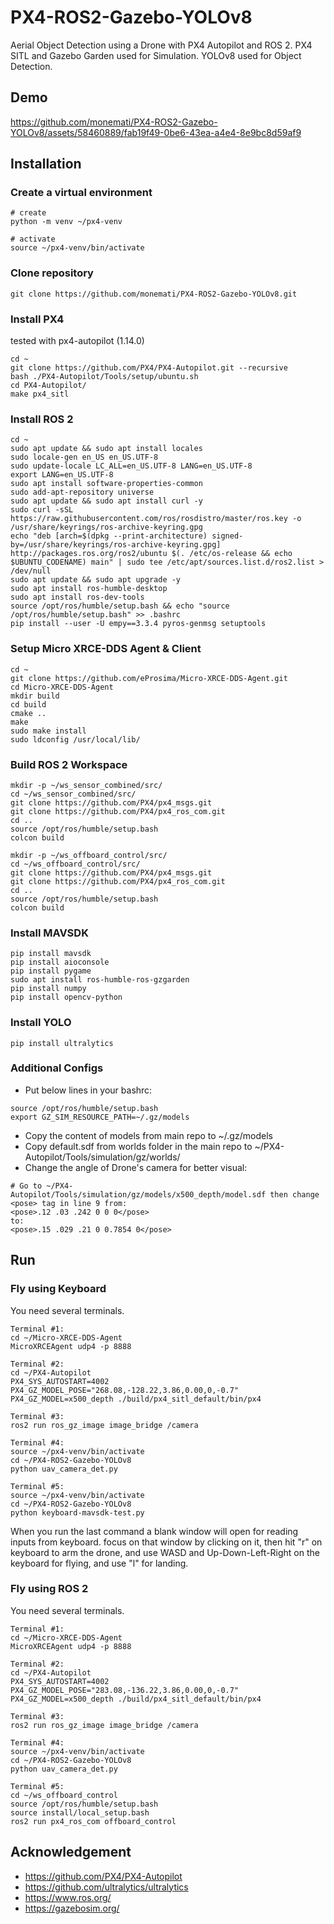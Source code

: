 # PX4-ROS2-Gazebo-YOLOv8
Aerial Object Detection using a Drone with PX4 Autopilot and ROS 2. PX4 SITL and Gazebo Garden used for Simulation. YOLOv8 used for Object Detection.

## Demo
https://github.com/monemati/PX4-ROS2-Gazebo-YOLOv8/assets/58460889/fab19f49-0be6-43ea-a4e4-8e9bc8d59af9

## Installation
### Create a virtual environment
```commandline
# create
python -m venv ~/px4-venv

# activate
source ~/px4-venv/bin/activate
```
### Clone repository
```commandline
git clone https://github.com/monemati/PX4-ROS2-Gazebo-YOLOv8.git
```
### Install PX4
tested with px4-autopilot (1.14.0)
```commandline
cd ~
git clone https://github.com/PX4/PX4-Autopilot.git --recursive
bash ./PX4-Autopilot/Tools/setup/ubuntu.sh
cd PX4-Autopilot/
make px4_sitl
```
### Install ROS 2
```commandline
cd ~
sudo apt update && sudo apt install locales
sudo locale-gen en_US en_US.UTF-8
sudo update-locale LC_ALL=en_US.UTF-8 LANG=en_US.UTF-8
export LANG=en_US.UTF-8
sudo apt install software-properties-common
sudo add-apt-repository universe
sudo apt update && sudo apt install curl -y
sudo curl -sSL https://raw.githubusercontent.com/ros/rosdistro/master/ros.key -o /usr/share/keyrings/ros-archive-keyring.gpg
echo "deb [arch=$(dpkg --print-architecture) signed-by=/usr/share/keyrings/ros-archive-keyring.gpg] http://packages.ros.org/ros2/ubuntu $(. /etc/os-release && echo $UBUNTU_CODENAME) main" | sudo tee /etc/apt/sources.list.d/ros2.list > /dev/null
sudo apt update && sudo apt upgrade -y
sudo apt install ros-humble-desktop
sudo apt install ros-dev-tools
source /opt/ros/humble/setup.bash && echo "source /opt/ros/humble/setup.bash" >> .bashrc
pip install --user -U empy==3.3.4 pyros-genmsg setuptools
```
### Setup Micro XRCE-DDS Agent & Client
```commandline
cd ~
git clone https://github.com/eProsima/Micro-XRCE-DDS-Agent.git
cd Micro-XRCE-DDS-Agent
mkdir build
cd build
cmake ..
make
sudo make install
sudo ldconfig /usr/local/lib/
```
### Build ROS 2 Workspace
```commandline
mkdir -p ~/ws_sensor_combined/src/
cd ~/ws_sensor_combined/src/
git clone https://github.com/PX4/px4_msgs.git
git clone https://github.com/PX4/px4_ros_com.git
cd ..
source /opt/ros/humble/setup.bash
colcon build

mkdir -p ~/ws_offboard_control/src/
cd ~/ws_offboard_control/src/
git clone https://github.com/PX4/px4_msgs.git
git clone https://github.com/PX4/px4_ros_com.git
cd ..
source /opt/ros/humble/setup.bash
colcon build
```
### Install MAVSDK
```commandline
pip install mavsdk
pip install aioconsole
pip install pygame
sudo apt install ros-humble-ros-gzgarden
pip install numpy
pip install opencv-python
```
### Install YOLO
```commandline
pip install ultralytics
```
### Additional Configs
- Put below lines in your bashrc:
```commandline
source /opt/ros/humble/setup.bash
export GZ_SIM_RESOURCE_PATH=~/.gz/models
```
- Copy the content of models from main repo to ~/.gz/models
- Copy default.sdf from worlds folder in the main repo to ~/PX4-Autopilot/Tools/simulation/gz/worlds/
- Change the angle of Drone's camera for better visual:
```commandline
# Go to ~/PX4-Autopilot/Tools/simulation/gz/models/x500_depth/model.sdf then change <pose> tag in line 9 from:
<pose>.12 .03 .242 0 0 0</pose>
to:
<pose>.15 .029 .21 0 0.7854 0</pose>
```

## Run
### Fly using Keyboard
You need several terminals.
```commandline
Terminal #1:
cd ~/Micro-XRCE-DDS-Agent
MicroXRCEAgent udp4 -p 8888

Terminal #2:
cd ~/PX4-Autopilot
PX4_SYS_AUTOSTART=4002 PX4_GZ_MODEL_POSE="268.08,-128.22,3.86,0.00,0,-0.7" PX4_GZ_MODEL=x500_depth ./build/px4_sitl_default/bin/px4

Terminal #3:
ros2 run ros_gz_image image_bridge /camera

Terminal #4:
source ~/px4-venv/bin/activate
cd ~/PX4-ROS2-Gazebo-YOLOv8
python uav_camera_det.py

Terminal #5:
source ~/px4-venv/bin/activate
cd ~/PX4-ROS2-Gazebo-YOLOv8
python keyboard-mavsdk-test.py
```
When you run the last command a blank window will open for reading inputs from keyboard. focus on that window by clicking on it, then hit "r" on keyboard to arm the drone, and use WASD and Up-Down-Left-Right on the keyboard for flying, and use "l" for landing.

### Fly using ROS 2
You need several terminals.
```commandline
Terminal #1:
cd ~/Micro-XRCE-DDS-Agent
MicroXRCEAgent udp4 -p 8888

Terminal #2:
cd ~/PX4-Autopilot
PX4_SYS_AUTOSTART=4002 PX4_GZ_MODEL_POSE="283.08,-136.22,3.86,0.00,0,-0.7" PX4_GZ_MODEL=x500_depth ./build/px4_sitl_default/bin/px4

Terminal #3:
ros2 run ros_gz_image image_bridge /camera

Terminal #4:
source ~/px4-venv/bin/activate
cd ~/PX4-ROS2-Gazebo-YOLOv8
python uav_camera_det.py

Terminal #5:
cd ~/ws_offboard_control
source /opt/ros/humble/setup.bash
source install/local_setup.bash
ros2 run px4_ros_com offboard_control
```

## Acknowledgement
- https://github.com/PX4/PX4-Autopilot
- https://github.com/ultralytics/ultralytics
- https://www.ros.org/
- https://gazebosim.org/
